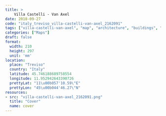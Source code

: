```yaml
---
title: > 
    Villa Castelli - Van Axel
date: 2018-09-27
code: "italy_treviso_villa-castelli-van-axel_2162091"
tags: ["villa-castelli-van-axel", "map", "architecture", "buildings", "Treviso", "Italy"]
categories: ["Maps"]
draft: false
format:
  width: 210
  height: 297
  unit: 'mm'
location:
  place: "Treviso"
  country: "Italy"
  latitude: 45.746188689758554
  longitude: 11.952942643390726
  prettyLat: "11\u00b057'10.59\"E"
  prettyLon: "45\u00b044'46.27\"N"
resources:
- src: "villa-castelli-van-axel_2162091.png"
  title: "Cover"
  name: cover
---
```

